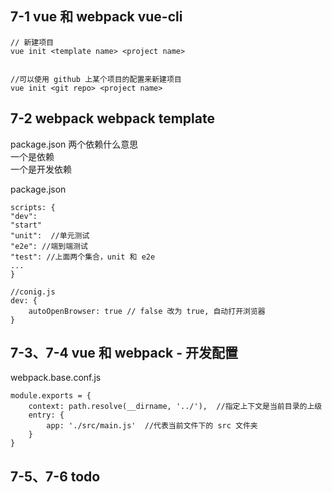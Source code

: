 ## 7-1 vue 和 webpack vue-cli


	// 新建项目
	vue init <template name> <project name>
	
	
	//可以使用 github 上某个项目的配置来新建项目
	vue init <git repo> <project name>
	
## 7-2  webpack webpack template

package.json 两个依赖什么意思  
一个是依赖  
一个是开发依赖  

package.json 

```
scripts: {
"dev":
"start"
"unit":  //单元测试
"e2e": //端到端测试
"test": //上面两个集合，unit 和 e2e 
...
}

//conig.js
dev: {
	autoOpenBrowser: true // false 改为 true, 自动打开浏览器
}
```



## 7-3、7-4 vue 和 webpack - 开发配置


webpack.base.conf.js

```
module.exports = {
	context: path.resolve(__dirname, '../'),  //指定上下文是当前目录的上级
	entry: {
		app: './src/main.js'  //代表当前文件下的 src 文件夹
	}
}
```

## 7-5、7-6 todo





















